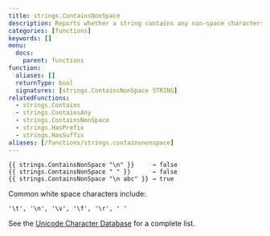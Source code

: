 ```yaml
---
title: strings.ContainsNonSpace
description: Reports whether a string contains any non-space characters as defined by Unicode’s White Space property.
categories: [functions]
keywords: []
menu:
  docs:
    parent: functions
function:
  aliases: []
  returnType: bool
  signatures: [strings.ContainsNonSpace STRING]
relatedFunctions:
  - strings.Contains
  - strings.ContainsAny
  - strings.ContainsNonSpace
  - strings.HasPrefix
  - strings.HasSuffix
aliases: [/functions/strings.containsnonspace]
---
```


```go-html-template
{{ strings.ContainsNonSpace "\n" }}     → false
{{ strings.ContainsNonSpace " " }}      → false
{{ strings.ContainsNonSpace "\n abc" }} → true
```

Common white space characters include:

```text
'\t', '\n', '\v', '\f', '\r', ' '
```

See the [Unicode Character Database] for a complete list.

[Unicode Character Database]: https://www.unicode.org/Public/UCD/latest/ucd/PropList.txt
